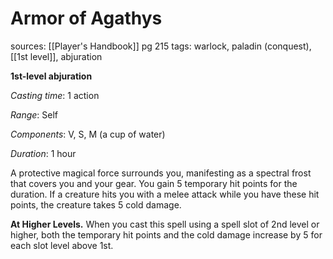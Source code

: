 # Armor of Agathys
sources: [[Player's Handbook]] pg 215
tags: warlock, paladin (conquest), [[1st level]], abjuration

**1st-level abjuration**

*Casting time*: 1 action

*Range*: Self

*Components*: V, S, M (a cup of water)

*Duration*: 1 hour

A protective magical force surrounds you, manifesting as a spectral frost that covers you and your gear. You gain 5 temporary hit points for the duration. If a creature hits you with a melee attack while you have these hit points, the creature takes 5 cold damage.

**At Higher Levels.** When you cast this spell using a spell slot of 2nd level or higher, both the temporary hit points and the cold damage increase by 5 for each slot level above 1st.